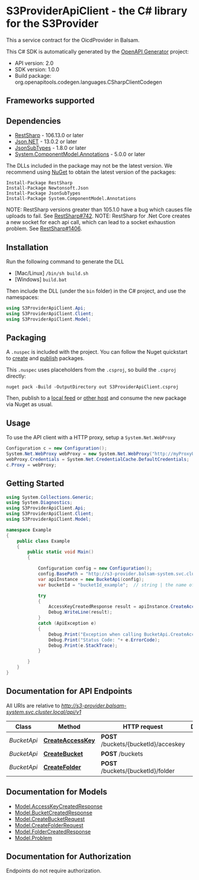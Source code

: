 # S3ProviderApiClient - the C# library for the S3Provider

This a service contract for the OicdProvider in Balsam.

This C# SDK is automatically generated by the [OpenAPI Generator](https://openapi-generator.tech) project:

- API version: 2.0
- SDK version: 1.0.0
- Build package: org.openapitools.codegen.languages.CSharpClientCodegen

<a id="frameworks-supported"></a>
## Frameworks supported

<a id="dependencies"></a>
## Dependencies

- [RestSharp](https://www.nuget.org/packages/RestSharp) - 106.13.0 or later
- [Json.NET](https://www.nuget.org/packages/Newtonsoft.Json/) - 13.0.2 or later
- [JsonSubTypes](https://www.nuget.org/packages/JsonSubTypes/) - 1.8.0 or later
- [System.ComponentModel.Annotations](https://www.nuget.org/packages/System.ComponentModel.Annotations) - 5.0.0 or later

The DLLs included in the package may not be the latest version. We recommend using [NuGet](https://docs.nuget.org/consume/installing-nuget) to obtain the latest version of the packages:
```
Install-Package RestSharp
Install-Package Newtonsoft.Json
Install-Package JsonSubTypes
Install-Package System.ComponentModel.Annotations
```

NOTE: RestSharp versions greater than 105.1.0 have a bug which causes file uploads to fail. See [RestSharp#742](https://github.com/restsharp/RestSharp/issues/742).
NOTE: RestSharp for .Net Core creates a new socket for each api call, which can lead to a socket exhaustion problem. See [RestSharp#1406](https://github.com/restsharp/RestSharp/issues/1406).

<a id="installation"></a>
## Installation
Run the following command to generate the DLL
- [Mac/Linux] `/bin/sh build.sh`
- [Windows] `build.bat`

Then include the DLL (under the `bin` folder) in the C# project, and use the namespaces:
```csharp
using S3ProviderApiClient.Api;
using S3ProviderApiClient.Client;
using S3ProviderApiClient.Model;
```
<a id="packaging"></a>
## Packaging

A `.nuspec` is included with the project. You can follow the Nuget quickstart to [create](https://docs.microsoft.com/en-us/nuget/quickstart/create-and-publish-a-package#create-the-package) and [publish](https://docs.microsoft.com/en-us/nuget/quickstart/create-and-publish-a-package#publish-the-package) packages.

This `.nuspec` uses placeholders from the `.csproj`, so build the `.csproj` directly:

```
nuget pack -Build -OutputDirectory out S3ProviderApiClient.csproj
```

Then, publish to a [local feed](https://docs.microsoft.com/en-us/nuget/hosting-packages/local-feeds) or [other host](https://docs.microsoft.com/en-us/nuget/hosting-packages/overview) and consume the new package via Nuget as usual.

<a id="usage"></a>
## Usage

To use the API client with a HTTP proxy, setup a `System.Net.WebProxy`
```csharp
Configuration c = new Configuration();
System.Net.WebProxy webProxy = new System.Net.WebProxy("http://myProxyUrl:80/");
webProxy.Credentials = System.Net.CredentialCache.DefaultCredentials;
c.Proxy = webProxy;
```

<a id="getting-started"></a>
## Getting Started

```csharp
using System.Collections.Generic;
using System.Diagnostics;
using S3ProviderApiClient.Api;
using S3ProviderApiClient.Client;
using S3ProviderApiClient.Model;

namespace Example
{
    public class Example
    {
        public static void Main()
        {

            Configuration config = new Configuration();
            config.BasePath = "http://s3-provider.balsam-system.svc.cluster.local/api/v1";
            var apiInstance = new BucketApi(config);
            var bucketId = "bucketId_example";  // string | the name of the bucket

            try
            {
                AccessKeyCreatedResponse result = apiInstance.CreateAccessKey(bucketId);
                Debug.WriteLine(result);
            }
            catch (ApiException e)
            {
                Debug.Print("Exception when calling BucketApi.CreateAccessKey: " + e.Message );
                Debug.Print("Status Code: "+ e.ErrorCode);
                Debug.Print(e.StackTrace);
            }

        }
    }
}
```

<a id="documentation-for-api-endpoints"></a>
## Documentation for API Endpoints

All URIs are relative to *http://s3-provider.balsam-system.svc.cluster.local/api/v1*

Class | Method | HTTP request | Description
------------ | ------------- | ------------- | -------------
*BucketApi* | [**CreateAccessKey**](docs/BucketApi.md#createaccesskey) | **POST** /buckets/{bucketId}/acceskey | 
*BucketApi* | [**CreateBucket**](docs/BucketApi.md#createbucket) | **POST** /buckets | 
*BucketApi* | [**CreateFolder**](docs/BucketApi.md#createfolder) | **POST** /buckets/{bucketId}/folder | 


<a id="documentation-for-models"></a>
## Documentation for Models

 - [Model.AccessKeyCreatedResponse](docs/AccessKeyCreatedResponse.md)
 - [Model.BucketCreatedResponse](docs/BucketCreatedResponse.md)
 - [Model.CreateBucketRequest](docs/CreateBucketRequest.md)
 - [Model.CreateFolderRequest](docs/CreateFolderRequest.md)
 - [Model.FolderCreatedResponse](docs/FolderCreatedResponse.md)
 - [Model.Problem](docs/Problem.md)


<a id="documentation-for-authorization"></a>
## Documentation for Authorization

Endpoints do not require authorization.

